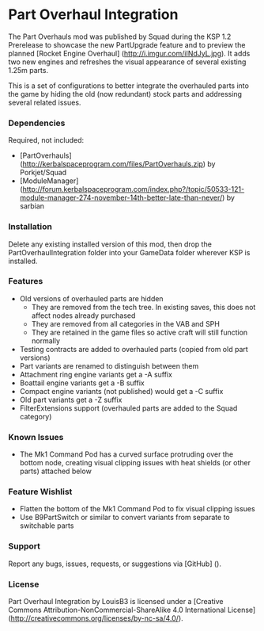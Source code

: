Part Overhaul Integration
===

The Part Overhauls mod was published by Squad during the KSP 1.2 Prerelease to showcase the new PartUpgrade feature and to preview the planned [Rocket Engine Overhaul] (http://i.imgur.com/iINdJyL.jpg). It adds two new engines and refreshes the visual appearance of several existing 1.25m parts.

This is a set of configurations to better integrate the overhauled parts into the game by hiding the old (now redundant) stock parts and addressing several related issues.

### Dependencies

Required, not included:
- [PartOverhauls] (http://kerbalspaceprogram.com/files/PartOverhauls.zip) by Porkjet/Squad
- [ModuleManager] (http://forum.kerbalspaceprogram.com/index.php?/topic/50533-121-module-manager-274-november-14th-better-late-than-never/) by sarbian

### Installation

Delete any existing installed version of this mod, then drop the PartOverhaulIntegration folder into your GameData folder wherever KSP is installed.

### Features

- Old versions of overhauled parts are hidden
  - They are removed from the tech tree. In existing saves, this does not affect nodes already purchased
  - They are removed from all categories in the VAB and SPH
  - They are retained in the game files so active craft will still function normally
- Testing contracts are added to overhauled parts (copied from old part versions)
- Part variants are renamed to distinguish between them
 - Attachment ring engine variants get a -A suffix
 - Boattail engine variants get a -B suffix
 - Compact engine variants (not published) would get a -C suffix
 - Old part variants get a -Z suffix
- FilterExtensions support (overhauled parts are added to the Squad category)

### Known Issues

- The Mk1 Command Pod has a curved surface protruding over the bottom node, creating visual clipping issues with heat shields (or other parts) attached below

### Feature Wishlist

- Flatten the bottom of the Mk1 Command Pod to fix visual clipping issues
- Use B9PartSwitch or similar to convert variants from separate to switchable parts

### Support

Report any bugs, issues, requests, or suggestions via [GitHub] ().

### License

Part Overhaul Integration by LouisB3 is licensed under a [Creative Commons Attribution-NonCommercial-ShareAlike 4.0 International License] (http://creativecommons.org/licenses/by-nc-sa/4.0/).
